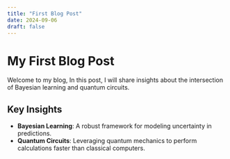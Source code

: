 ```yaml
---
title: "First Blog Post"
date: 2024-09-06
draft: false
---
```

 
# My First Blog Post
 
Welcome to my blog, In this post, I will share insights about the intersection of Bayesian learning and quantum circuits.

## Key Insights

- **Bayesian Learning**: A robust framework for modeling uncertainty in predictions.
- **Quantum Circuits**: Leveraging quantum mechanics to perform calculations faster than classical computers.
